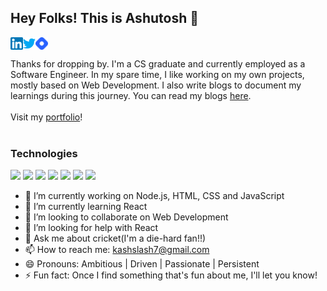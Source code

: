 ## Hey Folks! This is Ashutosh 👋

<a href="https://www.linkedin.com/in/kumar-ashutosh2/" target="_blank" rel="noopener noreferrer">
  <img align="left" alt="Ashutosh Kumar | Linkedin" width="20px" src="https://raw.githubusercontent.com/ashutosh-kumar2/ashutosh-kumar2/master/images/linkedin.png" />
</a>
<a href="https://twitter.com/ashutoshh_kk" target="_blank" rel="noopener noreferrer">
  <img align="left" alt="Ashutosh Kumar | Twitter" width="20px" src="https://raw.githubusercontent.com/ashutosh-kumar2/ashutosh-kumar2/master/images/twitter.png" />
</a>
<a href="https://hashnode.com/@ashutoshkumar" target="_blank" rel="noopener noreferrer">
  <img align="left" alt="Ashutosh Kumar | Hashnode" width="20px" src="https://raw.githubusercontent.com/ashutosh-kumar2/ashutosh-kumar2/master/images/hashnode.png" />
</a>

<br />
<br />
Thanks for dropping by. I'm a CS graduate and currently employed as a Software Engineer. In my spare time, I like working on my own projects, mostly based on Web Development. I also write blogs to document my learnings during this journey. You can read my blogs <a href="https://ashutoshkumar.hashnode.dev/" target="_blank" rel="noopener noreferrer">here</a>.

<br />
<br />
Visit my <a href="https://kumarashutosh.netlify.app/" target="_blank" rel="noopener noreferrer">portfolio</a>!
<br />
<br />


### Technologies

<img src ="https://img.shields.io/badge/HTML5-E34F26?style=for-the-badge&logo=html5&logoColor=white"> <img src ="https://img.shields.io/badge/CSS3-1572B6?style=for-the-badge&logo=css3&logoColor=white"> <img src ="https://img.shields.io/badge/JavaScript-F7DF1E?style=for-the-badge&logo=javascript&logoColor=black"> <img src ="https://img.shields.io/badge/Node.js-43853D?style=for-the-badge&logo=node.js&logoColor=white"> <img src ="https://img.shields.io/badge/React-20232A?style=for-the-badge&logo=react&logoColor=61DAFB"> <img src ="https://img.shields.io/badge/GIT-0C4A6E?style=for-the-badge&logo=git&logoColor=orange"> <img src ="https://img.shields.io/badge/NETLIFY-0E1E25?style=for-the-badge&logo=netlify&logoColor=61DAFB">


- 🔭 I’m currently working on Node.js, HTML, CSS and JavaScript
- 🌱 I’m currently learning React
- 👯 I’m looking to collaborate on Web Development 
- 🤔 I’m looking for help with React
- 💬 Ask me about cricket(I'm a die-hard fan!!)
- 📫 How to reach me: kashslash7@gmail.com
- 😄 Pronouns: Ambitious | Driven | Passionate | Persistent
- ⚡ Fun fact: Once I find something that's fun about me, I'll let you know!
